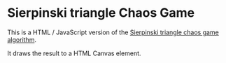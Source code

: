 Sierpinski triangle Chaos Game
==============================

This is a HTML / JavaScript version of the [Sierpinski triangle chaos game algorithm](https://en.wikipedia.org/wiki/Sierpinski_triangle#Chaos_game).

It draws the result to a HTML Canvas element.
